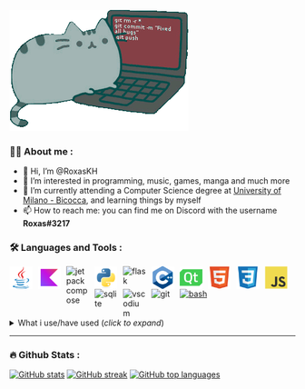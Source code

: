 ![](catcode.gif)

### :man_technologist: About me :

- 👋 Hi, I’m @RoxasKH
- 👀 I’m interested in programming, music, games, manga and much more
- 🌱 I’m currently attending a Computer Science degree at [University of Milano - Bicocca](https://en.unimib.it/), and learning things by myself
- 📫 How to reach me: you can find me on Discord with the username **Roxas#3217**

### :hammer_and_wrench: Languages and Tools :

<div> 
  <a href="https://www.java.com" target="_blank" rel="noreferrer"> 
    <img align="left" src="https://raw.githubusercontent.com/devicons/devicon/master/icons/java/java-original.svg" alt="java" width="40" style="padding-right:10px;" /> 
  </a> 
  <a href="https://kotlinlang.org/" target="_blank" rel="noreferrer"> 
    <img align="left" src="https://raw.githubusercontent.com/devicons/devicon/master/icons/kotlin/kotlin-original.svg" alt="kotlin" width="40" style="padding-right:10px;" /> 
  </a> 
  <a href="https://developer.android.com/jetpack/compose" target="_blank" rel="noreferrer"> 
    <img align="left" src="https://3.bp.blogspot.com/-VVp3WvJvl84/X0Vu6EjYqDI/AAAAAAAAPjU/ZOMKiUlgfg8ok8DY8Hc-ocOvGdB0z86AgCLcBGAsYHQ/s1600/jetpack%2Bcompose%2Bicon_RGB.png" alt="jetpack compose" width="40" style="padding-right:10px;" /> 
  </a> 
  <a href="https://www.python.org" target="_blank" rel="noreferrer"> 
    <img align="left" src="https://raw.githubusercontent.com/devicons/devicon/master/icons/python/python-original.svg" alt="python" width="40" style="padding-right:10px;" />
  </a> 
  <a href="https://flask.palletsprojects.com/" target="_blank" rel="noreferrer"> 
    <img align="left" src="https://flask.palletsprojects.com/en/3.0.x/_static/shortcut-icon.png" alt="flask" width="40" style="padding-right:10px;" /> 
  </a>
  <a href="https://isocpp.org/" target="_blank" rel="noreferrer"> 
    <img align="left" src="https://raw.githubusercontent.com/devicons/devicon/master/icons/cplusplus/cplusplus-original.svg" alt="cpp" width="40" style="padding-right:10px;" /> 
  </a>
  <a href="https://www.qt.io/" target="_blank" rel="noreferrer"> 
    <img align="left" src="https://raw.githubusercontent.com/devicons/devicon/master/icons/qt/qt-original.svg" alt="qt" width="40" style="padding-right:10px;" /> 
  </a> 
  <a href="https://www.w3.org/html/" target="_blank" rel="noreferrer">
    <img align="left" src="https://raw.githubusercontent.com/devicons/devicon/master/icons/html5/html5-original.svg" alt="html5" width="40" style="padding-right:10px;" /> 
  </a> 
  <a href="https://www.w3schools.com/css/" target="_blank" rel="noreferrer"> 
    <img align="left" src="https://raw.githubusercontent.com/devicons/devicon/master/icons/css3/css3-original.svg" alt="css3" width="40" style="padding-right:10px;" /> 
  </a> 
  <a href="https://developer.mozilla.org/en-US/docs/Web/JavaScript" target="_blank" rel="noreferrer"> 
    <img align="left" src="https://raw.githubusercontent.com/devicons/devicon/master/icons/javascript/javascript-original.svg" alt="javascript" width="40" style="padding-right:10px;" /> 
  </a> 
  <a href="https://www.sqlite.org/" target="_blank" rel="noreferrer"> 
    <img align="left" src="https://www.vectorlogo.zone/logos/sqlite/sqlite-icon.svg" alt="sqlite" width="40" style="padding-right:10px;" /> 
  </a>
  <a href="https://vscodium.com/" target="_blank" rel="noreferrer">
    <img align="left" src="https://vscodium.com/img/codium_cnl.svg" alt="vscodium" width="40" style="padding-right:10px;" />
  </a> 
  <a href="https://git-scm.com/" target="_blank" rel="noreferrer"> 
    <img align="left" src="https://www.vectorlogo.zone/logos/git-scm/git-scm-icon.svg" alt="git" width="40" style="padding-right:10px;" /> 
  </a>
  <a href="https://www.gnu.org/software/bash/" target="_blank" rel="noreferrer"> 
    <img src="https://raw.githubusercontent.com/odb/official-bash-logo/61eff022f2dad3c7468f5deb4f06652d15f2c143/assets/Logos/Icons/SVG/128x128.svg" alt="bash" width="40" /> 
  </a>
</div>

<br />
<br />

<div>
<details>
  <summary> What i use/have used (<i>click to expand</i>)</summary>
  <!-- have to be followed by an empty line! -->

  ## Badges :
  
  ### 📋 Programming Languages :
  <div id="languages_badges">
    <img src="https://img.shields.io/badge/Java-ED8B00?style=for-the-badge&logo=java&logoColor=white" alt="Java Badge"/>
    <img src="https://img.shields.io/badge/kotlin-%237F52FF.svg?style=for-the-badge&logo=kotlin&logoColor=white" alt="Kotlin Badge"/>
    <img src="https://img.shields.io/badge/Python-3776AB?style=for-the-badge&logo=python&logoColor=white" alt="Python Badge"/>
    <img src="https://img.shields.io/badge/c++-%2300599C.svg?style=for-the-badge&logo=c%2B%2B&logoColor=white" alt="C++ Badge"/>
    <img src="https://img.shields.io/badge/C-00599C?style=for-the-badge&logo=c&logoColor=white" alt="C Badge"/>
    <img src="https://img.shields.io/badge/HTML5-E34F26?style=for-the-badge&logo=html5&logoColor=white" alt="HTML5 Badge"/>
    <img src="https://img.shields.io/badge/CSS3-1572B6?style=for-the-badge&logo=css3&logoColor=white" alt="CSS3 Badge"/>
    <img src="https://img.shields.io/badge/markdown-%23000000.svg?style=for-the-badge&logo=markdown&logoColor=white" alt="Markdown Badge"/>
  </div>
  
  ### 📚 Frameworks, Platforms and Libraries :
  <div id="frameworks_badges">
    <img src="https://img.shields.io/badge/flask-%23000.svg?style=for-the-badge&logo=flask&logoColor=white" alt="Flask Badge"/>
    <img src="https://img.shields.io/badge/Qt-%23217346.svg?style=for-the-badge&logo=Qt&logoColor=white" alt="Qt Badge"/>
    <img src="https://img.shields.io/badge/jquery-%230769AD.svg?style=for-the-badge&logo=jquery&logoColor=white" alt="JQuery Badge"/>
  </div>
  
  ### 💾 Databases :
  <div id="databases_badges">
    <img src="https://img.shields.io/badge/mysql-%2300f.svg?style=for-the-badge&logo=mysql&logoColor=white" alt="MySQL Badge"/>
    <img src="https://img.shields.io/badge/sqlite-%2307405e.svg?style=for-the-badge&logo=sqlite&logoColor=white" alt="SQLite Badge"/>
  </div>
  
  ### 💻 IDEs/Editors :
  <div id="ides_badges">
    <img src="https://img.shields.io/badge/sublime_text-%23575757.svg?style=for-the-badge&logo=sublime-text&logoColor=important" alt="Sublime Text Badge"/>
    <img src="https://img.shields.io/badge/Visual%20Studio%20Code-0078d7.svg?style=for-the-badge&logo=visual-studio-code&logoColor=white" alt="Visual Studio Code Badge"/>
    <img src="https://img.shields.io/badge/Eclipse-FE7A16.svg?style=for-the-badge&logo=Eclipse&logoColor=white" alt="Eclipse Badge"/>
    <img src="https://img.shields.io/badge/Notepad++-90E59A.svg?style=for-the-badge&logo=notepad%2b%2b&logoColor=black" alt="Notepad++ Badge"/>
    <img src="https://img.shields.io/badge/Atom-%2366595C.svg?style=for-the-badge&logo=atom&logoColor=white" alt="Atom Badge"/>
    <img src="https://img.shields.io/badge/Emacs-%237F5AB6.svg?&style=for-the-badge&logo=gnu-emacs&logoColor=white" alt="Emacs Badge"/>
  </div>
  
  ### 🕓 Version Control :
  <div id="git_badges">
    <img src="https://img.shields.io/badge/git-%23F05033.svg?style=for-the-badge&logo=git&logoColor=white" alt="Git Badge"/>
    <img src="https://img.shields.io/badge/github-%23121011.svg?style=for-the-badge&logo=github&logoColor=white" alt="Github Badge"/>
  </div>

  ### 🎛️ Operating System :
  <div id="os_badges">
    <img src="https://img.shields.io/badge/Windows-0078D6?style=for-the-badge&logo=windows&logoColor=white" alt="Windows Badge"/>
    <img src="https://img.shields.io/badge/Linux-FCC624?style=for-the-badge&logo=linux&logoColor=black" alt="Linux Badge"/>
    <img src="https://img.shields.io/badge/Linux%20Mint-87CF3E?style=for-the-badge&logo=Linux%20Mint&logoColor=white" alt="Linux Mint Badge"/>
    <img src="https://img.shields.io/badge/Ubuntu-E95420?style=for-the-badge&logo=ubuntu&logoColor=white" alt="Ubuntu Badge"/>
    <img src="https://img.shields.io/badge/Android-3DDC84?style=for-the-badge&logo=android&logoColor=white" alt="Android Badge"/>
    <img src="https://img.shields.io/badge/iOS-000000?style=for-the-badge&logo=ios&logoColor=white" alt="iOS Badge"/>
  </div>

  ### 🌐 Browsers :
  <div id="browsers_badges">
    <img src="https://img.shields.io/badge/Firefox-FF7139?style=for-the-badge&logo=Firefox-Browser&logoColor=white" alt="Firefox Badge"/>
    <img src="https://img.shields.io/badge/Safari-000000?style=for-the-badge&logo=Safari&logoColor=white" alt="Safari Badge"/>
    <img src="https://img.shields.io/badge/Brave-FB542B?style=for-the-badge&logo=Brave&logoColor=white" alt="Brave Badge"/>
    <img src="https://img.shields.io/badge/Google%20Chrome-4285F4?style=for-the-badge&logo=GoogleChrome&logoColor=white" alt="Google Chrome Badge"/>
    <img src="https://img.shields.io/badge/Edge-0078D7?style=for-the-badge&logo=Microsoft-edge&logoColor=white" alt="Edge Badge"/>
    <img src="https://img.shields.io/badge/Tor-7D4698?style=for-the-badge&logo=Tor-Browser&logoColor=white" alt="Tor Badge"/>
  </div>

  ### 🎨 Design :
  <div id="design_badges">
    <img src="https://img.shields.io/badge/Gimp-657D8B?style=for-the-badge&logo=gimp&logoColor=FFFFFF" alt="GIMP Badge"/>
    <img src="https://img.shields.io/badge/adobe%20photoshop-%2331A8FF.svg?style=for-the-badge&logo=adobe%20photoshop&logoColor=white" alt="Photoshop Badge"/>
  </div>
  
  ### 🏢 Office :
  <div id="office_badges">
    <img src="https://img.shields.io/badge/LibreOffice-%2318A303?style=for-the-badge&logo=LibreOffice&logoColor=white" alt="LibreOffice Badge"/>
    <img src="https://img.shields.io/badge/Microsoft-0078D4?style=for-the-badge&logo=microsoft&logoColor=white" alt="Microsoft Office Badge"/>
  </div>

  ### 🎶 Music :
  <div id="music_badges">
    <img src="https://img.shields.io/badge/Audacity-0000CC?style=for-the-badge&logo=audacity&logoColor=white" alt="Audacity Badge"/>
    <img src="https://img.shields.io/badge/sound%20cloud-FF5500?style=for-the-badge&logo=soundcloud&logoColor=white" alt="Soundcloud Badge"/>
    <img src="https://img.shields.io/badge/Spotify-1ED760?style=for-the-badge&logo=spotify&logoColor=white" alt="Spotify Badge"/>
  </div>

  ### 🕹️ Game Consoles :
  <div id="consoles_badges">
    <img src="https://img.shields.io/badge/Playstation-003791?style=for-the-badge&logo=playstation&logoColor=white" alt="PS1 Badge"/>
    <img src="https://img.shields.io/badge/Playstation%202-003791?style=for-the-badge&logo=playstation-2&logoColor=white" alt="PS2 Badge"/>
    <img src="https://img.shields.io/badge/Playstation%203-003791?style=for-the-badge&logo=playstation-3&logoColor=white" alt="PS3 Badge"/>
    <img src="https://img.shields.io/badge/Playstation%204-003791?style=for-the-badge&logo=playstation-4&logoColor=white" alt="PS4 Badge"/>
    <img src="https://img.shields.io/badge/3DS-D12228?style=for-the-badge&logo=nintendo-3ds&logoColor=white" alt="3DS Badge"/>
    <img src="https://img.shields.io/badge/Wii-8B8B8B?style=for-the-badge&logo=wii&logoColor=white" alt="Wii Badge"/>
  </div>

  ### 📂 Cloud Storage:
  <div id="cloud_badges">
    <img src="https://img.shields.io/badge/Mega-%23D90007.svg?style=for-the-badge&logo=Mega&logoColor=white" alt="Mega Badge"/>
    <img src="https://img.shields.io/badge/Google%20Drive-4285F4?style=for-the-badge&logo=googledrive&logoColor=white" alt="Google Drive Badge"/>
  </div>

  ### 🧑‍💻 Developer/Forums :
  <div id="forum_badges">
    <img src="https://img.shields.io/badge/Reddit-%23FF4500.svg?style=for-the-badge&logo=Reddit&logoColor=white" alt="Reddit Badge"/>
    <img src="https://img.shields.io/badge/-Stackoverflow-FE7A16?style=for-the-badge&logo=stack-overflow&logoColor=white" alt="Stack Overflow Badge"/>
  </div>

  ### 💬 Social :
  <div id="social_badges">
    <img src="https://img.shields.io/badge/Discord-%237289DA.svg?style=for-the-badge&logo=discord&logoColor=white" alt="Discord Badge"/>
    <img src="https://img.shields.io/badge/Telegram-2CA5E0?style=for-the-badge&logo=telegram&logoColor=white" alt="Telegram Badge"/>
  </div>
  
</details>
</div>

---

### :fire: Github Stats :

[![GitHub stats](https://github-readme-stats.vercel.app/api?username=RoxasKH&include_all_commits=true&theme=tokyonight)](https://github.com/anuraghazra/github-readme-stats)
[![GitHub streak](https://github-readme-streak-stats.herokuapp.com/?user=RoxasKH&theme=tokyonight)](https://git.io/streak-stats)
[![GitHub top languages](https://github-readme-stats.vercel.app/api/top-langs?username=roxaskh&show_icons=true&locale=en&layout=compact&theme=tokyonight&hide=gnuplot&langs_count=10)](https://github.com/anuraghazra/github-readme-stats)


<!---
RoxasKH/RoxasKH is a ✨ special ✨ repository because its `README.md` (this file) appears on your GitHub profile.
You can click the Preview link to take a look at your changes.
--->
